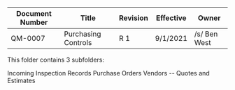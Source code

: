 Document Number|Title|Revision|Effective|Owner
---------------|-------------------------------------|---|----|-----
QM-0007|Purchasing Controls|R 1|9/1/2021|/s/ Ben West

This folder contains 3 subfolders:

Incoming Inspection Records
Purchase Orders
Vendors -- Quotes and Estimates
